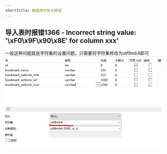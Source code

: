 ```yaml
---
shortTitle: 数据库的有关报错
---
```


## 导入表时报错1366 - Incorrect string value: '\xF0\x9F\x90\x8E' for column xxx'
一般这种问题就是字符集的设置问题，只需要将字符集修改为utf8mb4即可
![](images/20231017233448.png)
